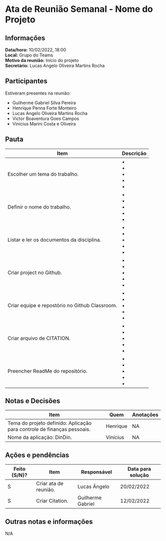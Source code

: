 # Ata de Reunião Semanal - Nome do Projeto

## Informações
**Data/hora:** 10/02/2022, 18:00  
**Local:** Grupo do Teams  
**Motivo da reunião:** Início do projeto   
**Secretário:** Lucas Angelo Oliveira Martins Rocha

## Participantes
Estiveram presentes na reunião:
- Guilherme Gabriel Silva Pereira
- Henrique Penna Forte Monteiro
- Lucas Angelo Oliveira Martins Rocha
- Victor Boaventura Goes Campos
- Vinícius Marini Costa e Oliveira

## Pauta

Item | Descrição
---- | ----
Escolher um tema do trabalho. | • <br>• <br>• <br>• <br>• 
Definir o nome do trabalho. | • <br>• <br>• <br>• <br>• 
Listar e ler os documentos da disciplina. | • <br>• <br>• <br>• <br>• 
Criar project no Github. | • <br>• <br>• <br>• <br>• 
Criar equipe e repostório no Github Classroom. | • <br>• <br>• <br>• <br>• 
Criar arquivo de CITATION. | • <br>• <br>• <br>• <br>• 
Preencher ReadMe do repositório. | • <br>• <br>• <br>• <br>• 

## Notas e Decisões
Item | Quem | Anotações |
---- | ---- | ---- |
Tema do projeto definido: Aplicação para controle de finanças pessoais. | Henrique | NA |
Nome da aplicação: DinDin. | Vinícius | NA |


## Ações e pendências
| Feito (S/N)? | Item | Responsável | Data para solução |
| ---- | ---- | ---- | ---- |
| S | Criar ata de reunião. | Lucas Ângelo | 20/02/2022 |
| S | Criar Citation. | Guilherme Gabriel | 12/02/2022 |

## Outras notas e informações
N/A

